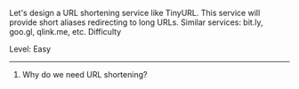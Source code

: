 
Let's design a URL shortening service like TinyURL. This service will provide short aliases redirecting to long URLs. Similar services: bit.ly, goo.gl, qlink.me, etc. Difficulty 

Level: Easy

---
1. Why do we need URL shortening?

